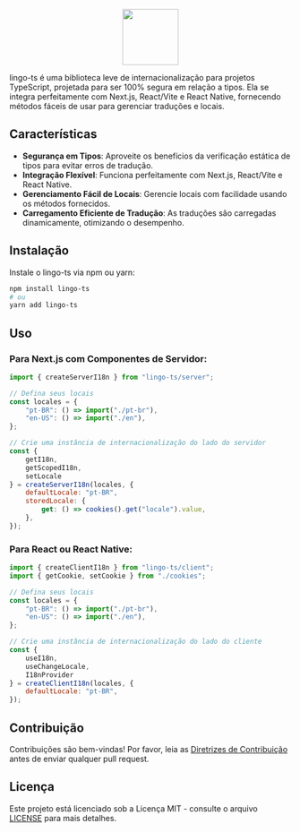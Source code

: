 <p align="center">
  <picture>
    <source media="(prefers-color-scheme: dark)" srcset="https://ik.imagekit.io/91phxemhf/logo-white.svg?updatedAt=1709408488312" />
    <source media="(prefers-color-scheme: light)" srcset="https://ik.imagekit.io/91phxemhf/logo-black.svg?updatedAt=1709408488564" />
    <img alt="" height="100px" src="https://ik.imagekit.io/91phxemhf/logo-white.svg?updatedAt=1709408488312" />
  </picture>
</p>


lingo-ts é uma biblioteca leve de internacionalização para projetos TypeScript, projetada para ser 100% segura em relação a tipos. Ela se integra perfeitamente com Next.js, React/Vite e React Native, fornecendo métodos fáceis de usar para gerenciar traduções e locais.


## Características

- **Segurança em Tipos**: Aproveite os benefícios da verificação estática de tipos para evitar erros de tradução.
- **Integração Flexível**: Funciona perfeitamente com Next.js, React/Vite e React Native.
- **Gerenciamento Fácil de Locais**: Gerencie locais com facilidade usando os métodos fornecidos.
- **Carregamento Eficiente de Tradução**: As traduções são carregadas dinamicamente, otimizando o desempenho.

## Instalação

Instale o lingo-ts via npm ou yarn:

```bash
npm install lingo-ts
# ou
yarn add lingo-ts
```

## Uso

### Para Next.js com Componentes de Servidor:

```jsx
import { createServerI18n } from "lingo-ts/server";

// Defina seus locais
const locales = {
    "pt-BR": () => import("./pt-br"),
    "en-US": () => import("./en"),
};

// Crie uma instância de internacionalização do lado do servidor
const {
    getI18n,
    getScopedI18n,
    setLocale
} = createServerI18n(locales, {
    defaultLocale: "pt-BR",
    storedLocale: {
        get: () => cookies().get("locale").value,
    },
});

```

### Para React ou React Native:

```jsx
import { createClientI18n } from "lingo-ts/client";
import { getCookie, setCookie } from "./cookies";

// Defina seus locais
const locales = {
    "pt-BR": () => import("./pt-br"),
    "en-US": () => import("./en"),
};

// Crie uma instância de internacionalização do lado do cliente
const {
    useI18n,
    useChangeLocale,
    I18nProvider
} = createClientI18n(locales, {
    defaultLocale: "pt-BR",
});
```

## Contribuição

Contribuições são bem-vindas! Por favor, leia as [Diretrizes de Contribuição](CONTRIBUTING.md) antes de enviar qualquer pull request.

## Licença

Este projeto está licenciado sob a Licença MIT - consulte o arquivo [LICENSE](LICENSE) para mais detalhes.

